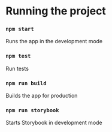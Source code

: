 # Running the project

### `npm start`

Runs the app in the development mode

### `npm test`

Run tests

### `npm run build`

Builds the app for production

### `npm run storybook` 

Starts Storybook in development mode
